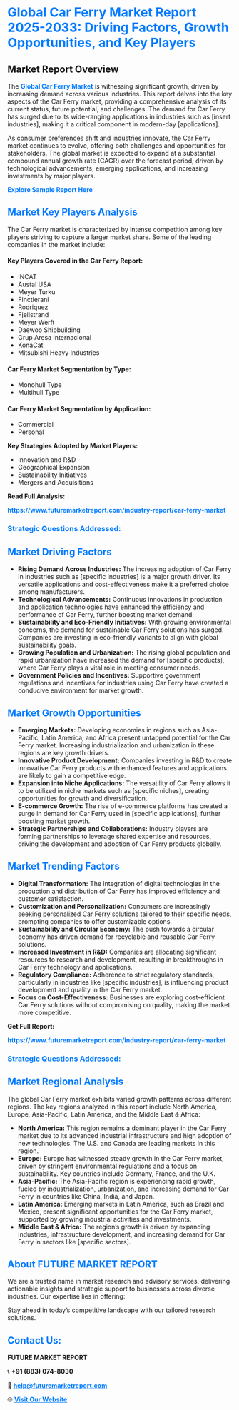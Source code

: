 <h1 style="color: #007BFF;">Global Car Ferry Market Report 2025-2033: Driving Factors, Growth Opportunities, and Key Players</h1>

<section id="overview">
<h2>Market Report Overview</h2>
<p>The <a href="https://www.futuremarketreport.com/industry-report/car-ferry-market" style="color: #007BFF; text-decoration: none;"><strong>Global Car Ferry Market</strong></a> is witnessing significant growth, driven by increasing demand across various industries. This report delves into the key aspects of the Car Ferry market, providing a comprehensive analysis of its current status, future potential, and challenges. The demand for Car Ferry has surged due to its wide-ranging applications in industries such as [insert industries], making it a critical component in modern-day [applications].</p>
<p>As consumer preferences shift and industries innovate, the Car Ferry market continues to evolve, offering both challenges and opportunities for stakeholders. The global market is expected to expand at a substantial compound annual growth rate (CAGR) over the forecast period, driven by technological advancements, emerging applications, and increasing investments by major players.</p>
</section>

<section id="overview">
<p><a href="https://www.futuremarketreport.com/request-sample/reportId=86766" style="color: #007BFF; text-decoration: none;"><strong>Explore Sample Report Here</strong></a></p>
</section>

<section id="key-players">
<h2 style="color: #007BFF;">Market Key Players Analysis</h2>
<p>The Car Ferry market is characterized by intense competition among key players striving to capture a larger market share. Some of the leading companies in the market include:</p>
<h4>Key Players Covered in the Car Ferry Report:</h4>
<ul><li>INCAT</li><li>Austal USA</li><li>Meyer Turku</li><li>Finctierani</li><li>Rodriquez</li><li>Fjellstrand</li><li>Meyer Werft</li><li>Daewoo Shipbuilding</li><li>Grup Aresa Internacional</li><li>KonaCat</li><li>Mitsubishi Heavy Industries</li></ul>
<h4>Car Ferry Market Segmentation by Type:</h4>
<ul><li>Monohull Type</li><li>Multihull Type</li></ul>

<h4>Car Ferry Market Segmentation by Application:</h4>
<ul><li>Commercial</li><li>Personal</li></ul>
<p><strong>Key Strategies Adopted by Market Players:</strong></p>
<ul>
<li>Innovation and R&D</li>
<li>Geographical Expansion</li>
<li>Sustainability Initiatives</li>
<li>Mergers and Acquisitions</li>
</ul>
</section>

<section>
<p><strong>Read Full Analysis: </strong></p><a href="https://www.futuremarketreport.com/industry-report/car-ferry-market" style="color: #007BFF; text-decoration: none;"><strong>https://www.futuremarketreport.com/industry-report/car-ferry-market</strong></a>
<h3 style="color: #007BFF;">Strategic Questions Addressed:</h3>
</section>

<section id="driving-factors">
<h2 style="color: #007BFF;">Market Driving Factors</h2>
<ul>
<li><strong>Rising Demand Across Industries:</strong> The increasing adoption of Car Ferry in industries such as [specific industries] is a major growth driver. Its versatile applications and cost-effectiveness make it a preferred choice among manufacturers.</li>
<li><strong>Technological Advancements:</strong> Continuous innovations in production and application technologies have enhanced the efficiency and performance of Car Ferry, further boosting market demand.</li>
<li><strong>Sustainability and Eco-Friendly Initiatives:</strong> With growing environmental concerns, the demand for sustainable Car Ferry solutions has surged. Companies are investing in eco-friendly variants to align with global sustainability goals.</li>
<li><strong>Growing Population and Urbanization:</strong> The rising global population and rapid urbanization have increased the demand for [specific products], where Car Ferry plays a vital role in meeting consumer needs.</li>
<li><strong>Government Policies and Incentives:</strong> Supportive government regulations and incentives for industries using Car Ferry have created a conducive environment for market growth.</li>
</ul>
</section>

<section id="growth-opportunities">
<h2 style="color: #007BFF;">Market Growth Opportunities</h2>
<ul>
<li><strong>Emerging Markets:</strong> Developing economies in regions such as Asia-Pacific, Latin America, and Africa present untapped potential for the Car Ferry market. Increasing industrialization and urbanization in these regions are key growth drivers.</li>
<li><strong>Innovative Product Development:</strong> Companies investing in R&D to create innovative Car Ferry products with enhanced features and applications are likely to gain a competitive edge.</li>
<li><strong>Expansion into Niche Applications:</strong> The versatility of Car Ferry allows it to be utilized in niche markets such as [specific niches], creating opportunities for growth and diversification.</li>
<li><strong>E-commerce Growth:</strong> The rise of e-commerce platforms has created a surge in demand for Car Ferry used in [specific applications], further boosting market growth.</li>
<li><strong>Strategic Partnerships and Collaborations:</strong> Industry players are forming partnerships to leverage shared expertise and resources, driving the development and adoption of Car Ferry products globally.</li>
</ul>
</section>

<section id="trending-factors">
<h2 style="color: #007BFF;">Market Trending Factors</h2>
<ul>
<li><strong>Digital Transformation:</strong> The integration of digital technologies in the production and distribution of Car Ferry has improved efficiency and customer satisfaction.</li>
<li><strong>Customization and Personalization:</strong> Consumers are increasingly seeking personalized Car Ferry solutions tailored to their specific needs, prompting companies to offer customizable options.</li>
<li><strong>Sustainability and Circular Economy:</strong> The push towards a circular economy has driven demand for recyclable and reusable Car Ferry solutions.</li>
<li><strong>Increased Investment in R&D:</strong> Companies are allocating significant resources to research and development, resulting in breakthroughs in Car Ferry technology and applications.</li>
<li><strong>Regulatory Compliance:</strong> Adherence to strict regulatory standards, particularly in industries like [specific industries], is influencing product development and quality in the Car Ferry market.</li>
<li><strong>Focus on Cost-Effectiveness:</strong> Businesses are exploring cost-efficient Car Ferry solutions without compromising on quality, making the market more competitive.</li>
</ul>
</section>

<section>
<p><strong>Get Full Report: </strong></p><a href="https://www.futuremarketreport.com/industry-report/car-ferry-market" style="color: #007BFF; text-decoration: none;"><strong>https://www.futuremarketreport.com/industry-report/car-ferry-market</strong></a>
<h3 style="color: #007BFF;">Strategic Questions Addressed:</h3>
</section>


<section id="regional-analysis">
<h2 style="color: #007BFF;">Market Regional Analysis</h2>
<p>The global Car Ferry market exhibits varied growth patterns across different regions. The key regions analyzed in this report include North America, Europe, Asia-Pacific, Latin America, and the Middle East & Africa:</p>
<ul>
<li><strong>North America:</strong> This region remains a dominant player in the Car Ferry market due to its advanced industrial infrastructure and high adoption of new technologies. The U.S. and Canada are leading markets in this region.</li>
<li><strong>Europe:</strong> Europe has witnessed steady growth in the Car Ferry market, driven by stringent environmental regulations and a focus on sustainability. Key countries include Germany, France, and the U.K.</li>
<li><strong>Asia-Pacific:</strong> The Asia-Pacific region is experiencing rapid growth, fueled by industrialization, urbanization, and increasing demand for Car Ferry in countries like China, India, and Japan.</li>
<li><strong>Latin America:</strong> Emerging markets in Latin America, such as Brazil and Mexico, present significant opportunities for the Car Ferry market, supported by growing industrial activities and investments.</li>
<li><strong>Middle East & Africa:</strong> The region’s growth is driven by expanding industries, infrastructure development, and increasing demand for Car Ferry in sectors like [specific sectors].</li>
</ul>
</section>

<footer>
<h2 style="color: #007BFF;">About FUTURE MARKET REPORT</h2>
<p>We are a trusted name in market research and advisory services, delivering actionable insights and strategic support to businesses across diverse industries. Our expertise lies in offering:</p>

<p>Stay ahead in today’s competitive landscape with our tailored research solutions.</p>

<h2 style="color: #007BFF;">Contact Us:</h2>
<p><strong>FUTURE MARKET REPORT</strong></p>
<p>📞 <strong>+91 (883) 074-8030</strong></p>
<p>📧 <strong><a href="mailto:help@futuremarketreport.com" style="color: #007BFF;">help@futuremarketreport.com</a></strong></p>
<p>🌐 <strong><a href="https://www.futuremarketreport.com/" style="color: #007BFF;">Visit Our Website</a></strong></p>
</footer>